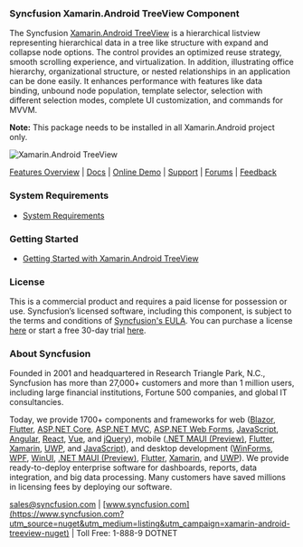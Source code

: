 ### Syncfusion Xamarin.Android TreeView Component
The Syncfusion [Xamarin.Android TreeView](https://www.syncfusion.com/xamarin-android-ui-controls/treeview?utm_source=nuget&utm_medium=listing&utm_campaign=xamarin-android-treeview-nuget) is a hierarchical listview representing hierarchical data in a tree like structure with expand and collapse node options. The control provides an optimized reuse strategy, smooth scrolling experience, and virtualization. In addition, illustrating office hierarchy, organizational structure, or nested relationships in an application can be done easily. It enhances performance with features like data binding, unbound node population, template selector, selection with different selection modes, complete UI customization, and commands for MVVM.

**Note:** This package needs to be installed in all Xamarin.Android project only.

![Xamarin.Android TreeView ](https://cdn.syncfusion.com/nuget-readme/xamarin/xamarin-android-treeview.png)
	
[Features Overview](https://www.syncfusion.com/xamarin-android-ui-controls/treeview?utm_source=nuget&utm_medium=listing&utm_campaign=xamarin-android-treeview-nuget) | [Docs](https://help.syncfusion.com/xamarin-android/sftreeview/getting-started?utm_source=nuget&utm_medium=listing&utm_campaign=xamarin-android-treeview-nuget) | [Online Demo](https://github.com/syncfusion/xamarin-demos?utm_source=nuget&utm_medium=listing&utm_campaign=xamarin-android-treeview-nuget) | [Support](https://www.syncfusion.com/support/directtrac/incidents/newincident?utm_source=nuget&utm_medium=listing&utm_campaign=xamarin-android-treeview-nuget) | [Forums](https://www.syncfusion.com/forums/xamarin.android?utm_source=nuget&utm_medium=listing&utm_campaign=xamarin-android-treeview-nuget) | [Feedback](https://www.syncfusion.com/feedback/xamarin-android?utm_source=nuget&utm_medium=listing&utm_campaign=xamarin-android-treeview-nuget)

### System Requirements

* [System Requirements](https://help.syncfusion.com/xamarin-android/installation-and-upgrade/system-requirements?utm_source=nuget&utm_medium=listing&utm_campaign=xamarin-android-treeview-nuget)
	
### Getting Started

* [Getting Started with Xamarin.Android TreeView ](https://help.syncfusion.com/xamarin-android/sftreeview/getting-started?utm_source=nuget&utm_medium=listing&utm_campaign=xamarin-android-treeview-nuget)

### License

This is a commercial product and requires a paid license for possession or use. Syncfusion’s licensed software, including this component, is subject to the terms and conditions of [Syncfusion's EULA](https://www.syncfusion.com/eula/es/?utm_source=nuget&utm_medium=listing&utm_campaign=xamarin-android-treeview-nuget). You can purchase a license [here](https://www.syncfusion.com/sales/products?utm_source=nuget&utm_medium=listing&utm_campaign=xamarin-android-treeview-nuget) or start a free 30-day trial [here](https://www.syncfusion.com/account/manage-trials/start-trials?utm_source=nuget&utm_medium=listing&utm_campaign=xamarin-android-treeview-nuget).

### About Syncfusion

Founded in 2001 and headquartered in Research Triangle Park, N.C., Syncfusion has more than 27,000+ customers and more than 1 million users, including large financial institutions, Fortune 500 companies, and global IT consultancies.
 
Today, we provide 1700+ components and frameworks for web ([Blazor](https://www.syncfusion.com/blazor-components?utm_source=nuget&utm_medium=listing&utm_campaign=xamarin-android-treeview-nuget), [Flutter](https://www.syncfusion.com/flutter-widgets?utm_source=nuget&utm_medium=listing&utm_campaign=xamarin-android-treeview-nuget), [ASP.NET Core](https://www.syncfusion.com/aspnet-core-ui-controls?utm_source=nuget&utm_medium=listing&utm_campaign=xamarin-android-treeview-nuget), [ASP.NET MVC](https://www.syncfusion.com/aspnet-mvc-ui-controls?utm_source=nuget&utm_medium=listing&utm_campaign=xamarin-android-treeview-nuget), [ASP.NET Web Forms](https://www.syncfusion.com/jquery/aspnet-webforms-ui-controls?utm_source=nuget&utm_medium=listing&utm_campaign=xamarin-android-treeview-nuget), [JavaScript](https://www.syncfusion.com/javascript-ui-controls?utm_source=nuget&utm_medium=listing&utm_campaign=xamarin-android-treeview-nuget), [Angular](https://www.syncfusion.com/angular-ui-components?utm_source=nuget&utm_medium=listing&utm_campaign=xamarin-android-treeview-nuget), [React](https://www.syncfusion.com/react-ui-components?utm_source=nuget&utm_medium=listing&utm_campaign=xamarin-android-treeview-nuget), [Vue](https://www.syncfusion.com/vue-ui-components?utm_source=nuget&utm_medium=listing&utm_campaign=xamarin-android-treeview-nuget), and [jQuery](https://www.syncfusion.com/jquery-ui-widgets?utm_source=nuget&utm_medium=listing&utm_campaign=xamarin-android-treeview-nuget)), mobile ([.NET MAUI (Preview)](https://www.syncfusion.com/maui-controls?utm_source=nuget&utm_medium=listing&utm_campaign=xamarin-android-treeview-nuget), [Flutter](https://www.syncfusion.com/flutter-widgets?utm_source=nuget&utm_medium=listing&utm_campaign=xamarin-android-treeview-nuget), [Xamarin](https://www.syncfusion.com/xamarin-ui-controls?utm_source=nuget&utm_medium=listing&utm_campaign=xamarin-android-treeview-nuget), [UWP](https://www.syncfusion.com/uwp-ui-controls?utm_source=nuget&utm_medium=listing&utm_campaign=xamarin-android-treeview-nuget), and [JavaScript](https://www.syncfusion.com/javascript-ui-controls?utm_source=nuget&utm_medium=listing&utm_campaign=xamarin-android-treeview-nuget)), and desktop development ([WinForms](https://www.syncfusion.com/winforms-ui-controls?utm_source=nuget&utm_medium=listing&utm_campaign=xamarin-android-treeview-nuget), [WPF](https://www.syncfusion.com/wpf-controls?utm_source=nuget&utm_medium=listing&utm_campaign=xamarin-android-treeview-nuget), [WinUI](https://www.syncfusion.com/winui-controls?utm_source=nuget&utm_medium=listing&utm_campaign=xamarin-android-treeview-nuget), [.NET MAUI (Preview)](https://www.syncfusion.com/maui-controls?utm_source=nuget&utm_medium=listing&utm_campaign=xamarin-android-treeview-nuget), [Flutter](https://www.syncfusion.com/flutter-widgets?utm_source=nuget&utm_medium=listing&utm_campaign=xamarin-android-treeview-nuget), [Xamarin](https://www.syncfusion.com/xamarin-ui-controls?utm_source=nuget&utm_medium=listing&utm_campaign=xamarin-android-treeview-nuget), and [UWP](https://www.syncfusion.com/uwp-ui-controls?utm_source=nuget&utm_medium=listing&utm_campaign=xamarin-android-treeview-nuget)). We provide ready-to-deploy enterprise software for dashboards, reports, data integration, and big data processing. Many customers have saved millions in licensing fees by deploying our software.

[sales@syncfusion.com](mailto:sales@syncfusion.com?Subject=Syncfusion%20Xamarin.Android%20TreeView-%20NuGet) | [www.syncfusion.com](https://www.syncfusion.com?utm_source=nuget&utm_medium=listing&utm_campaign=xamarin-android-treeview-nuget) | Toll Free: 1-888-9 DOTNET